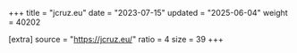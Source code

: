 +++
title = "jcruz.eu"
date = "2023-07-15"
updated = "2025-06-04"
weight = 40202

[extra]
source = "https://jcruz.eu/"
ratio = 4
size = 39
+++
